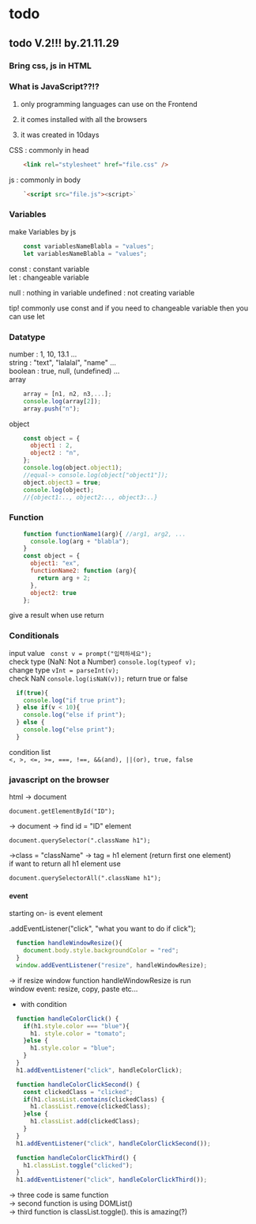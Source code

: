 # todo

## todo V.2!!! by.21.11.29

### Bring css, js in HTML

### What is JavaScript??!?

1. only programming languages can use on the Frontend

2. it comes installed with all the browsers

3. it was created in 10days

CSS : commonly in head
```HTML
    <link rel="stylesheet" href="file.css" />
```
js : commonly in body
```HTML
    `<script src="file.js"><script>`
```

### Variables
make Variables by js
```javascript
    const variablesNameBlabla = "values";
    let variablesNameBlabla = "values";
```
const : constant variable   
let : changeable variable

null : nothing in variable
undefined : not creating variable

tip! commonly use const and if you need to changeable variable then you can use let

### Datatype
number : 1, 10, 13.1 ...    
string : "text", "lalalal", "name" ...  
boolean : true, null, (undefined) ...   
array
```javascript
    array = [n1, n2, n3,...];
    console.log(array[2]);
    array.push("n");
```
object
```javascript
    const object = {
      object1 : 2,
      object2 : "n",
    };
    console.log(object.object1);
    //equal-> console.log(object["object1"]);
    object.object3 = true;
    console.log(object);
    //{object1:.., object2:.., object3:..}
```

### Function
```javascript
    function functionName1(arg){ //arg1, arg2, ...
      console.log(arg + "blabla");
    }
    const object = {
      object1: "ex",
      functionName2: function (arg){
        return arg + 2;
      },
      object2: true
    };
```
give a result when use  return  

### Conditionals
input value
``` const v = prompt("입력하세요");```    
check type (NaN: Not a Number)
``` console.log(typeof v); ```    
change type 
``` vInt = parseInt(v); ```   
check NaN
``` console.log(isNaN(v)); ``` return true or false

```javascript
  if(true){
    console.log("if true print");
  } else if(v < 10){
    console.log("else if print");
  } else {
    console.log("else print");
  }
```

condition list    
``` <, >, <=, >=, ===, !==, &&(and), ||(or), true, false ```

### javascript on the browser

html -> document

```document.getElementById("ID");```

-> document -> find id = "ID" element

```document.querySelector(".className h1");```

->class = "className" -> tag = h1 element (return first one element)    
if want to return all h1 element use

```document.querySelectorAll(".className h1");```

#### event
starting on- is event element

.addEventListener("click", "what you want to do if click");

```javascript
  function handleWindowResize(){
    document.body.style.backgroundColor = "red";
  }
  window.addEventListener("resize", handleWindowResize);
```
-> if resize window function handleWindowResize is run    
window event: resize, copy, paste etc...

- with condition
```javascript
  function handleColorClick() {
    if(h1.style.color === "blue"){
      h1. style.color = "tomato";
    }else {
      h1.style.color = "blue";
    }
  }
  h1.addEventListener("click", handleColorClick);

  function handleColorClickSecond() {
    const clickedClass = "clicked";
    if(h1.classList.contains(clickedClass) {
      h1.classList.remove(clickedClass);
    }else {
      h1.classList.add(clickedClass);
    }
  }
  h1.addEventListener("click", handleColorClickSecond());

  function handleColorClickThird() {
    h1.classList.toggle("clicked");
  }
  h1.addEventListener("click", handleColorClickThird());
```
-> three code is same function    
-> second function is using DOMList()   
-> third function is classList.toggle(). this is amazing(?)

